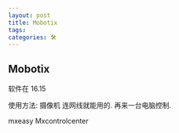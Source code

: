 ```yaml
---
layout: post
title: Mobotix
tags: 
categories: 🛠
---
```


## Mobotix

软件在 16.15

使用方法:  摄像机 连网线就能用的.  再来一台电脑控制.


mxeasy
Mxcontrolcenter 

##### 


